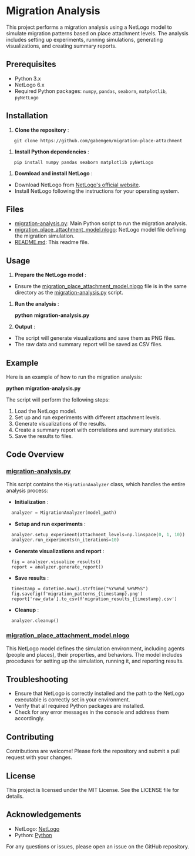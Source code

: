 
# Migration Analysis

This project performs a migration analysis using a NetLogo model to simulate migration patterns based on place attachment levels. The analysis includes setting up experiments, running simulations, generating visualizations, and creating summary reports.

## Prerequisites

* Python 3.x
* NetLogo 6.x
* Required Python packages: `numpy`, `pandas`, `seaborn`, `matplotlib`, `pyNetLogo`

## Installation

1. **Clone the repository** :

```shell
   git clone https://github.com/gabemgem/migration-place-attachment
```

1. **Install Python dependencies** :

```shell
   pip install numpy pandas seaborn matplotlib pyNetLogo
```

1. **Download and install NetLogo** :

* Download NetLogo from [NetLogo&#39;s official website](vscode-file://vscode-app/c:/Users/arkok/AppData/Local/Programs/Microsoft%20VS%20Code/resources/app/out/vs/code/electron-sandbox/workbench/workbench.html).
* Install NetLogo following the instructions for your operating system.

## Files

* [migration-analysis.py](vscode-file://vscode-app/c:/Users/arkok/AppData/Local/Programs/Microsoft%20VS%20Code/resources/app/out/vs/code/electron-sandbox/workbench/workbench.html): Main Python script to run the migration analysis.
* [migration_place_attachment_model.nlogo](vscode-file://vscode-app/c:/Users/arkok/AppData/Local/Programs/Microsoft%20VS%20Code/resources/app/out/vs/code/electron-sandbox/workbench/workbench.html): NetLogo model file defining the migration simulation.
* [README.md](vscode-file://vscode-app/c:/Users/arkok/AppData/Local/Programs/Microsoft%20VS%20Code/resources/app/out/vs/code/electron-sandbox/workbench/workbench.html): This readme file.

## Usage

1. **Prepare the NetLogo model** :

* Ensure the [migration_place_attachment_model.nlogo](vscode-file://vscode-app/c:/Users/arkok/AppData/Local/Programs/Microsoft%20VS%20Code/resources/app/out/vs/code/electron-sandbox/workbench/workbench.html) file is in the same directory as the [migration-analysis.py](vscode-file://vscode-app/c:/Users/arkok/AppData/Local/Programs/Microsoft%20VS%20Code/resources/app/out/vs/code/electron-sandbox/workbench/workbench.html) script.

1. **Run the analysis** :

   **python** **migration-analysis.py**

1. **Output** :

* The script will generate visualizations and save them as PNG files.
* The raw data and summary report will be saved as CSV files.

## Example

Here is an example of how to run the migration analysis:

**python** **migration-analysis.py**

The script will perform the following steps:

1. Load the NetLogo model.
2. Set up and run experiments with different attachment levels.
3. Generate visualizations of the results.
4. Create a summary report with correlations and summary statistics.
5. Save the results to files.

## Code Overview

### [migration-analysis.py](vscode-file://vscode-app/c:/Users/arkok/AppData/Local/Programs/Microsoft%20VS%20Code/resources/app/out/vs/code/electron-sandbox/workbench/workbench.html)

This script contains the `MigrationAnalyzer` class, which handles the entire analysis process:

* **Initialization** :

```python
  analyzer = MigrationAnalyzer(model_path)
```

* **Setup and run experiments** :

```python
  analyzer.setup_experiment(attachment_levels=np.linspace(0, 1, 10))  
  analyzer.run_experiments(n_iterations=10)
```

* **Generate visualizations and report** :

```
  fig = analyzer.visualize_results()
  report = analyzer.generate_report()
```

* **Save results** :

```
  timestamp = datetime.now().strftime("%Y%m%d_%H%M%S")
  fig.savefig(f'migration_patterns_{timestamp}.png')
  report['raw_data'].to_csv(f'migration_results_{timestamp}.csv')
```

* **Cleanup** :

```
  analyzer.cleanup()
```

### [migration_place_attachment_model.nlogo](vscode-file://vscode-app/c:/Users/arkok/AppData/Local/Programs/Microsoft%20VS%20Code/resources/app/out/vs/code/electron-sandbox/workbench/workbench.html)

This NetLogo model defines the simulation environment, including agents (people and places), their properties, and behaviors. The model includes procedures for setting up the simulation, running it, and reporting results.

## Troubleshooting

* Ensure that NetLogo is correctly installed and the path to the NetLogo executable is correctly set in your environment.
* Verify that all required Python packages are installed.
* Check for any error messages in the console and address them accordingly.

## Contributing

Contributions are welcome! Please fork the repository and submit a pull request with your changes.

## License

This project is licensed under the MIT License. See the LICENSE file for details.

## Acknowledgements

* NetLogo: [NetLogo](vscode-file://vscode-app/c:/Users/arkok/AppData/Local/Programs/Microsoft%20VS%20Code/resources/app/out/vs/code/electron-sandbox/workbench/workbench.html)
* Python: [Python](vscode-file://vscode-app/c:/Users/arkok/AppData/Local/Programs/Microsoft%20VS%20Code/resources/app/out/vs/code/electron-sandbox/workbench/workbench.html)

For any questions or issues, please open an issue on the GitHub repository.
